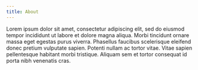 ```yaml
---
title: About
---
```


Lorem ipsum dolor sit amet, consectetur adipiscing elit, sed do eiusmod tempor incididunt ut labore et dolore magna aliqua. 
Morbi tincidunt ornare massa eget egestas purus viverra. Phasellus faucibus scelerisque eleifend donec pretium vulputate sapien. 
Potenti nullam ac tortor vitae. Vitae sapien pellentesque habitant morbi tristique. Aliquam sem et tortor consequat id porta nibh venenatis cras.
